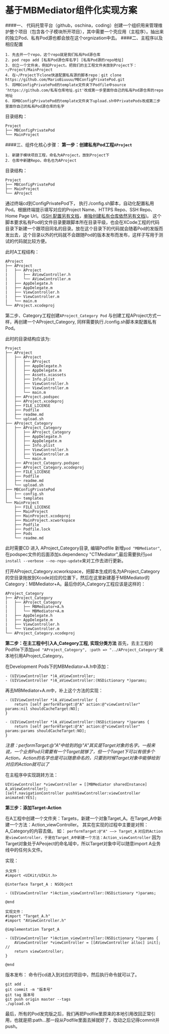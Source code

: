 # 基于MBMediator组件化实现方案
####一、 代码托管平台（github，oschina，coding）创建一个组织用来管理维护整个项目（包含各个子模块所开项目），其中需要一个壳应用（主程序）。抽出来的独立Pod、私有Pod源也都会放在这个orgnization中去。
####二、主程序以及相应配置  

```
1. 先去开一个repo，这个repo就是我们私有Pod源仓库
2. pod repo add [私有Pod源仓库名字] [私有Pod源的repo地址]
3. 创立一个文件夹，例如Project。把我们的主工程文件夹放到Project下：~/Project/MainProject
4. 在~/Project下clone快速配置私有源的脚本repo：git clone https://github.com/MarioBiuuuu/MBConfigPrivatePod.git
5. 将MBConfigPrivatePod的template文件夹下Podfile中source 'https://github.com/私有仓库地址.git'改成第一步里面你自己的私有Pod源仓库的repo地址
6. 将MBConfigPrivatePod的template文件夹下upload.sh中PrivatePods改成第二步里面你自己的私有Pod源仓库的名字
``` 

目录结构： 

```
Project
├── MBConfigPrivatePod
└── MainProject
```

####三、组件化核心步骤：
**第一步：创建私有Pod工程`AProject`**

```
1. 新建子模块项目工程，命名为AProject，放到Project下
2. 仓库中新建Repo，命名也为AProject
```
目录结构： 

```
Project
├── MBConfigPrivatePod
├── MainProject
└── AProject
```

通过终端cd到ConfigPrivatePod下， 执行./config.sh脚本，自动化配置私用Pod。根据终端提示填写对应的Project Name、HTTPS Repo、SSH Repo、Home Page Url。([SSH 配置另有文档](http://www.jianshu.com/p/b3e6e2b51937)，[单独创建私有仓库依然另有文档](http://www.jianshu.com/p/7b65bc1ecb91))。
这个脚本要求私有Pod的文件目录要跟脚本所在目录平级，也会在XCode工程的代码目录下新建一个跟项目同名的目录。放在这个目录下的代码就会随着Pod的发版而发出去，这个目录以外的代码就不会跟随Pod的版本发布而发布，这样子写用于测试的代码就比较方便。

此时A工程结构：

```
AProject
├── AProject
|   ├── AProject
|   │   ├── AViewController.h
|   │   └── AViewController.m
|   ├── AppDelegate.h
|   ├── AppDelegate.m
|   ├── ViewController.h
|   ├── ViewController.m
|   └── main.m
└── AProject.xcodeproj
```

第二步、Category工程创建`AProject_Category Pod`
与创建工程AProject方式一样，再创建一个AProject_Category, 同样需要执行./config.sh脚本来配置私有Pod。

此时的目录结构应该为:

```
Project
├── AProject
│   ├── AProject
│   │   ├── AProject
│   │   ├── AppDelegate.h
│   │   ├── AppDelegate.m
│   │   ├── Assets.xcassets
│   │   ├── Info.plist
│   │   ├── ViewController.h
│   │   ├── ViewController.m
│   │   └── main.m
│   ├── AProject.podspec
│   ├── AProject.xcodeproj
│   ├── FILE_LICENSE
│   ├── Podfile
│   ├── readme.md
│   └── upload.sh
├── AProject_Category
│   ├── AProject_Category
│   │   ├── AProject_Category
│   │   ├── AppDelegate.h
│   │   ├── AppDelegate.m
│   │   ├── Info.plist
│   │   ├── ViewController.h
│   │   ├── ViewController.m
│   │   └── main.m
│   ├── AProject_Category.podspec
│   ├── AProject_Category.xcodeproj
│   ├── FILE_LICENSE
│   ├── Podfile
│   ├── readme.md
│   └── upload.sh
├── MBConfigPrivatePod
│   ├── config.sh
│   └── templates
└── MainProject
    ├── FILE_LICENSE
    ├── MainProject
    ├── MainProject.xcodeproj
    ├── MainProject.xcworkspace
    ├── Podfile
    ├── Podfile.lock
    ├── Pods
    └── readme.md
```
此时需要CD 进入 AProject_Category目录, 编辑Podfile 新增`pod "MBMediator"`, 在podspec文件的后面添加s.dependency "CTMediator",最后需要执行`pod install --verbose --no-repo-update`来对工作去进行更新。

打开AProject_Category.xcworkspace，把脚本生成的名为AProject_Category的空目录拖放到Xcode对应的位置下，然后在这里新建基于MBMediator的Category：MBMediator+A。最后你的A_Category工程应该是这样的：

```
AProject_Category
├── AProject_Category
|   ├── AProject_Category
|   │   ├── MBMediator+A.h
|   │   └── MBMediator+A.m
|   ├── AppDelegate.h
|   ├── AppDelegate.m
|   ├── ViewController.h
|   └── ViewController.m
└── AProject_Category.xcodeproj
```

**第二步：在主工程中引入A_Category工程, 实现分类方法**
首先，去主工程的Podfile下添加`pod "AProject_Category", :path => "../AProject_Category"`来本地引用AProject_Category。

在Development Pods下的MBMediator+A.h中添加：

```
- (UIViewController *)A_aViewController;
- (UIViewController *)A_aViewController:(NSDictionary *)params;
```

再去MBMediator+A.m中，补上这个方法的实现：

```
- (UIViewController *)A_aViewController {
    return [self performTarget:@"A" action:@"viewController" params:nil shouldCacheTarget:NO];
}

- (UIViewController *)A_aViewController:(NSDictionary *)params {
    return [self performTarget:@"A" action:@"viewController" params:params shouldCacheTarget:NO];
}
```

*注意：performTarget:@"A"中给到的@"A"其实是Target对象的名字。一般来说，一个业务Pod只需要有一个Target就够了，但一个Target下可以有很多个Action。Action的名字也是可以随意命名的，只要到时候Target对象中能够给到对应的Action就可以了*

在主程序中实现跳转方法：

```
UIViewController *viewController = [[MBMediator sharedInstance] A_aViewController];
[self.navigationController pushViewController:viewController animated:YES];
```

**第三步：添加Target-Action**

在A工程中创建一个文件夹：Targets，新建一个对象Target_A。在Target_A中新建一个方法：Action_viewController。
其实在实现的过程中主要是对照：A_Category的内容去做。
如：
`performTarget:@"A" ——> Target_A`
`对应的Action是viewController，于是在Target_A中新建一个方法：Action_viewController`
因为Target对象处于APeoject的命名域中，所以Target对象中可以随意import A业务线中的任何头文件。

实现：

```
头文件：
#import <UIKit/UIKit.h>

@interface Target_A : NSObject

- (UIViewController *)Action_viewController:(NSDictionary *)params;

@end

实现文件：
#import "Target_A.h"
#import "AViewController.h"

@implementation Target_A

- (UIViewController *)Action_viewController:(NSDictionary *)params {
    AViewController *viewController = [[AViewController alloc] init];
//    
    return viewController;
}

@end
```

版本发布：
命令行cd进入到对应的项目中，然后执行命令就可以了。

```
git add .
git commit -m "版本号"
git tag 版本号
git push origin master --tags
./upload.sh
```
最后，所有的Pod发完版之后，我们再把Podfile里原来的本地引用改回正常引用，也就是把:path...那一段从Podfile里面去掉就好了，改动之后记得commit并push。


    

